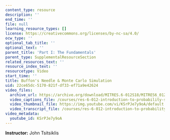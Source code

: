 ```yaml
---
content_type: resource
description: ''
end_time: ''
file: null
learning_resource_types: []
license: https://creativecommons.org/licenses/by-nc-sa/4.0/
ocw_type: ''
optional_tab_title: ''
optional_text: ''
parent_title: 'Part I: The Fundamentals'
parent_type: SupplementalResourceSection
related_resources_text: ''
resource_index_text: ''
resourcetype: Video
start_time: ''
title: Buffon's Needle & Monte Carlo Simulation
uid: 22ce65dc-5170-821f-df33-ef71a9e42624
video_files:
  archive_url: https://archive.org/download/MITRES.6-012S18/MITRES6_012S18_S09-01_300k.mp4
  video_captions_file: /courses/res-6-012-introduction-to-probability-spring-2018/4c83c618ca0155b8a8a426b92fde921c_KSrPJe7y9oA.vtt
  video_thumbnail_file: https://img.youtube.com/vi/KSrPJe7y9oA/default.jpg
  video_transcript_file: /courses/res-6-012-introduction-to-probability-spring-2018/b71ec46f7136992ef244c585c6497d07_KSrPJe7y9oA.pdf
video_metadata:
  youtube_id: KSrPJe7y9oA
---
```


**Instructor:** John Tsitsiklis

